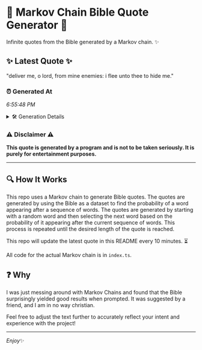 # 📖 Markov Chain Bible Quote Generator 📖

Infinite quotes from the Bible generated by a Markov chain. ✨

## ✨ Latest Quote ✨
"deliver me, o lord, from mine enemies: i flee unto thee to hide me."

### ⏰ Generated At
*6:55:48 PM*

<details>
    <summary>🛠️ Generation Details</summary>
    <p>
        <strong>🌱 Seed:</strong> deliver<br>
        <strong>🔄 Iterations:</strong> 13<br>
        <strong>📜 Context History:</strong><br>[ deliver ]: me,<br>[ deliver, me, ]: o<br>[ deliver, me,, o ]: lord,<br>[ deliver, me,, o, lord, ]: from<br>[ deliver, me,, o, lord,, from ]: mine<br>[ deliver, me,, o, lord,, from, mine ]: enemies:<br>[ me,, o, lord,, from, mine, enemies: ]: i<br>[ o, lord,, from, mine, enemies:, i ]: flee<br>[ lord,, from, mine, enemies:, i, flee ]: unto<br>[ from, mine, enemies:, i, flee, unto ]: thee<br>[ mine, enemies:, i, flee, unto, thee ]: to<br>[ enemies:, i, flee, unto, thee, to ]: hide<br>[ i, flee, unto, thee, to, hide ]: me.<br>
    </p>
</details>

### ⚠️ Disclaimer ⚠️
**This quote is generated by a program and is not to be taken seriously. It is purely for entertainment purposes.**

---

## 🔍 How It Works

This repo uses a Markov chain to generate Bible quotes. The quotes are generated by using the Bible as a dataset to find the probability of a word appearing after a sequence of words. The quotes are generated by starting with a random word and then selecting the next word based on the probability of it appearing after the current sequence of words. This process is repeated until the desired length of the quote is reached.

This repo will update the latest quote in this README every 10 minutes. ⏳

All code for the actual Markov chain is in `index.ts`.

## ❓ Why

I was just messing around with Markov Chains and found that the Bible surprisingly yielded good results when prompted. 
It was suggested by a friend, and I am in no way christian.

Feel free to adjust the text further to accurately reflect your intent and experience with the project!

---

*Enjoy*✨
